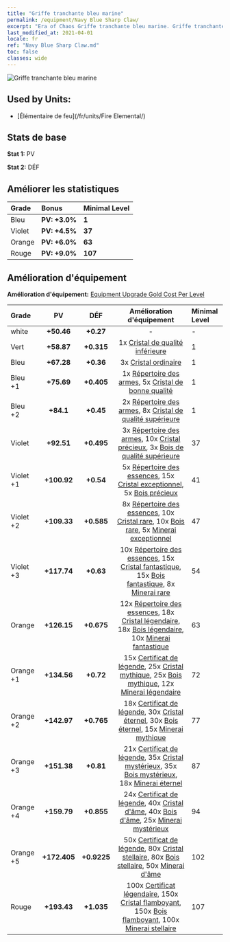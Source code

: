 ```yaml
---
title: "Griffe tranchante bleu marine"
permalink: /equipment/Navy Blue Sharp Claw/
excerpt: "Era of Chaos Griffe tranchante bleu marine. Griffe tranchante bleu marine"
last_modified_at: 2021-04-01
locale: fr
ref: "Navy Blue Sharp Claw.md"
toc: false
classes: wide
---
```


  ![Griffe tranchante bleu marine](/images/e/e_9044.png)

## Used by Units:

* [Élémentaire de feu](/fr/units/Fire Elemental/) 


## Stats de base
 **Stat 1:** PV

 **Stat 2:** DÉF

## Améliorer les statistiques

  |     Grade    |   Bonus | Minimal Level | 
  |:-------------|:--------|:--------------| 
  | Bleu | **PV: +3.0%** | **1** | 
  | Violet | **PV: +4.5%** | **37** | 
  | Orange | **PV: +6.0%** | **63** | 
  | Rouge | **PV: +9.0%** | **107** | 


## Amélioration d'équipement
 **Amélioration d'équipement:** [Equipment Upgrade Gold Cost Per Level](/equipment/EquipmentUpgradeCostPerLevel/) 

  |          Grade      | PV | DÉF | Amélioration d'équipement | Minimal Level |
  |:--------------------|:---------:|:---------:|:----------------:|:--------------|
  | white | **+50.46** | **+0.27** | - | - |
  | Vert | **+58.87** | **+0.315** | 1x [Cristal de qualité inférieure](/fr/Items/mat_5/) | 1 |
  | Bleu | **+67.28** | **+0.36** | 3x [Cristal ordinaire](/fr/Items/mat_11/) | 1 |
  | Bleu +1 | **+75.69** | **+0.405** | 1x [Répertoire des armes](/fr/Items/mat_18/), 5x [Cristal de bonne qualité](/fr/Items/mat_17/) | 1 |
  | Bleu +2 | **+84.1** | **+0.45** | 2x [Répertoire des armes](/fr/Items/mat_25/), 8x [Cristal de qualité supérieure](/fr/Items/mat_24/) | 1 |
  | Violet | **+92.51** | **+0.495** | 3x [Répertoire des armes](/fr/Items/mat_32/), 10x [Cristal précieux](/fr/Items/mat_31/), 3x [Bois de qualité supérieure](/fr/Items/mat_20/) | 37 |
  | Violet +1 | **+100.92** | **+0.54** | 5x [Répertoire des essences](/fr/Items/mat_39/), 15x [Cristal exceptionnel](/fr/Items/mat_38/), 5x [Bois précieux](/fr/Items/mat_27/) | 41 |
  | Violet +2 | **+109.33** | **+0.585** | 8x [Répertoire des essences](/fr/Items/mat_46/), 10x [Cristal rare](/fr/Items/mat_45/), 10x [Bois rare](/fr/Items/mat_41/), 5x [Minerai exceptionnel](/fr/Items/mat_33/) | 47 |
  | Violet +3 | **+117.74** | **+0.63** | 10x [Répertoire des essences](/fr/Items/mat_53/), 15x [Cristal fantastique](/fr/Items/mat_52/), 15x [Bois fantastique](/fr/Items/mat_48/), 8x [Minerai rare](/fr/Items/mat_40/) | 54 |
  | Orange | **+126.15** | **+0.675** | 12x [Répertoire des essences](/fr/Items/mat_60/), 18x [Cristal légendaire](/fr/Items/mat_59/), 18x [Bois légendaire](/fr/Items/mat_55/), 10x [Minerai fantastique](/fr/Items/mat_47/) | 63 |
  | Orange +1 | **+134.56** | **+0.72** | 15x [Certificat de légende](/fr/Items/mat_67/), 25x [Cristal mythique](/fr/Items/mat_66/), 25x [Bois mythique](/fr/Items/mat_62/), 12x [Minerai légendaire](/fr/Items/mat_54/) | 72 |
  | Orange +2 | **+142.97** | **+0.765** | 18x [Certificat de légende](/fr/Items/mat_74/), 30x [Cristal éternel](/fr/Items/mat_73/), 30x [Bois éternel](/fr/Items/mat_69/), 15x [Minerai mythique](/fr/Items/mat_61/) | 77 |
  | Orange +3 | **+151.38** | **+0.81** | 21x [Certificat de légende](/fr/Items/mat_81/), 35x [Cristal mystérieux](/fr/Items/mat_80/), 35x [Bois mystérieux](/fr/Items/mat_76/), 18x [Minerai éternel](/fr/Items/mat_68/) | 87 |
  | Orange +4 | **+159.79** | **+0.855** | 24x [Certificat de légende](/fr/Items/mat_88/), 40x [Cristal d'âme](/fr/Items/mat_87/), 40x [Bois d'âme](/fr/Items/mat_83/), 25x [Minerai mystérieux](/fr/Items/mat_75/) | 94 |
  | Orange +5 | **+172.405** | **+0.9225** | 50x [Certificat de légende](/fr/Items/mat_95/), 80x [Cristal stellaire](/fr/Items/mat_94/), 80x [Bois stellaire](/fr/Items/mat_90/), 50x [Minerai d'âme](/fr/Items/mat_82/) | 102 |
  | Rouge | **+193.43** | **+1.035** | 100x [Certificat légendaire](/fr/Items/mat_102/), 150x [Cristal flamboyant](/fr/Items/mat_101/), 150x [Bois flamboyant](/fr/Items/mat_97/), 100x [Minerai stellaire](/fr/Items/mat_89/) | 107 |

